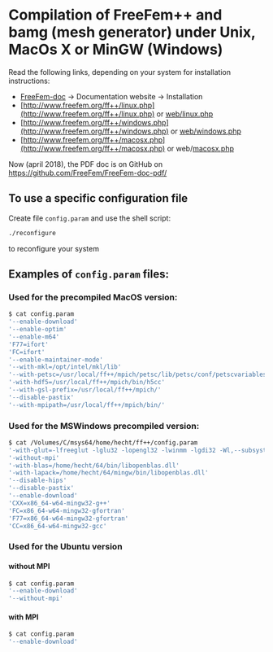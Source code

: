 <!----------------------------------------------------------------------------------->
<!--- This file is part of FreeFem++.                                             --->
<!--- Laboratoire Jacques-Louis Lions                                             --->
<!--- Sorbonne Université, UMR 7598, Paris, F-75005 France                        --->
<!---                                                                             --->
<!--- Foobar is free software: you can redistribute it and/or modify              --->
<!--- it under the terms of the GNU Lesser General Public License as published by --->
<!--- the Free Software Foundation, either version 3 of the License, or           --->
<!--- (at your option) any later version.                                         --->
<!---                                                                             --->
<!--- Foobar is distributed in the hope that it will be useful,                   --->
<!--- but WITHOUT ANY WARRANTY; without even the implied warranty of              --->
<!--- MERCHANTABILITY or FITNESS FOR A PARTICULAR PURPOSE.  See the               --->
<!--- GNU Lesser General Public License for more details.                         --->
<!---                                                                             --->
<!--- You should have received a copy of the GNU Lesser General Public License    --->
<!--- along with Foobar.  If not, see <http://www.gnu.org/licenses/>.             --->
<!----------------------------------------------------------------------------------->

# Compilation of FreeFem++ and bamg (mesh generator) under Unix, MacOs X or MinGW (Windows)

Read the following links, depending on your system for installation instructions:

* [FreeFem-doc](https://github.com/FreeFem/FreeFem-doc) -> Documentation website -> Installation
* [http://www.freefem.org/ff++/linux.php](http://www.freefem.org/ff++/linux.php) or [web/linux.php ](https://github.com/FreeFem/FreeFem-sources/blob/master/web/linux.php)
* [http://www.freefem.org/ff++/windows.php](http://www.freefem.org/ff++/windows.php) or [web/windows.php](https://github.com/FreeFem/FreeFem-sources/blob/master/web/windows.php)
* [http://www.freefem.org/ff++/macosx.php](http://www.freefem.org/ff++/macosx.php) or web/[macosx.php](https://github.com/FreeFem/FreeFem-sources/blob/master/web/linux.php)

Now (april 2018), the PDF doc is on GitHub on https://github.com/FreeFem/FreeFem-doc-pdf/

## To use a specific configuration file

Create file `config.param` and use the shell script:
```bash
./reconfigure
```
to reconfigure your system

## Examples of `config.param` files:

### Used for the precompiled MacOS version:
```bash
$ cat config.param
'--enable-download'
'--enable-optim'
'--enable-m64'
'F77=ifort'
'FC=ifort'
'--enable-maintainer-mode'
'--with-mkl=/opt/intel/mkl/lib'
'--with-petsc=/usr/local/ff++/mpich/petsc/lib/petsc/conf/petscvariables'
'-with-hdf5=/usr/local/ff++/mpich/bin/h5cc'
'--with-gsl-prefix=/usr/local/ff++/mpich/'
'--disable-pastix'
'--with-mpipath=/usr/local/ff++/mpich/bin/'
```

### Used for the MSWindows precompiled version:
```bash
$ cat /Volumes/C/msys64/home/hecht/ff++/config.param
'-with-glut=-lfreeglut -lglu32 -lopengl32 -lwinmm -lgdi32 -Wl,--subsystem,windows'
'-without-mpi'
'-with-blas=/home/hecht/64/bin/libopenblas.dll'
'-with-lapack=/home/hecht/64/mingw/bin/libopenblas.dll'
'--disable-hips'
'--disable-pastix'
'--enable-download'
'CXX=x86_64-w64-mingw32-g++'
'FC=x86_64-w64-mingw32-gfortran'
'F77=x86_64-w64-mingw32-gfortran'
'CC=x86_64-w64-mingw32-gcc'
```

### Used for the Ubuntu version

#### without MPI
```bash
$ cat config.param
'--enable-download'
'--without-mpi'
```

#### with MPI
```bash
$ cat config.param
'--enable-download'
```
